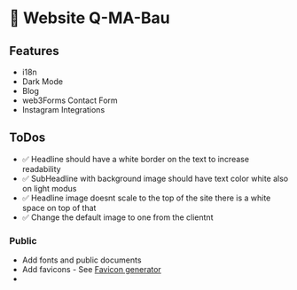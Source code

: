 # 🚀 Website Q-MA-Bau

## Features

- i18n
- Dark Mode
- Blog
- web3Forms Contact Form
- Instagram Integrations

## ToDos

- ✅ Headline should have a white border on the text to increase readability
- ✅ SubHeadline with background image should have text color white also on light modus
- ✅ Headline image doesnt scale to the top of the site there is a white space on top of that
- ✅ Change the default image to one from the clientnt

### Public

- Add fonts and public documents
- Add favicons - See [Favicon generator](https://realfavicongenerator.net/)
-
